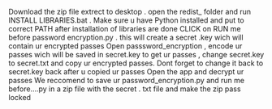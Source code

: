 Download the zip file  extrect to desktop . open the redist_ folder and run INSTALL LIBRARIES.bat . Make sure u have Python installed and put to correct PATH
after installation of libraries are done CLICK on RUN me before password encryption.py . this will create a secret .key wich will contain ur encrypted passes
Open passsword_encryption , encode ur passes wich will be saved in secret.key
to get ur passes , change secret.key to secret.txt and copy ur encrypted passes. Dont forget to change it back to secret.key back after u copied ur passes
Open the app and decrypt ur passes
We reccomend to save ur password_encryption.py and run me before....py in a zip file with the secret . txt file and make the zip pass locked
